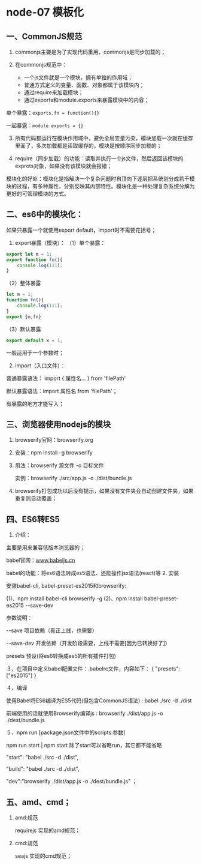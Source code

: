 # node-07 模板化
## 一、CommonJS规范
1. commonjs主要是为了实现代码重用，commonjs是同步加载的；

2. 在commonjs规范中：
	* 一个js文件就是一个模块，拥有单独的作用域；
	* 普通方式定义的变量、函数、对象都属于该模块内；
	* 通过require来加载模块；
	* 通过exports和module.exports来暴露模块中的内容；



单个暴露：`exports.fn = function(){}`

一起暴露：`module.exports = {}`

3. 所有代码都运行在模块作用域中，避免全局变量污染，模块加载一次就在缓存里面了，多次加载都是读取缓存的，模块是按顺序同步加载的；

4. require（同步加载）的功能：读取并执行一个js文件，然后返回该模块的exprots对象，如果没有该模块就会报错；


模块化的好处：模块化是指解决一个复杂问题时自顶向下逐层把系统划分成若干模块的过程，有多种属性，分别反映其内部特性。模块化是一种处理复杂系统分解为更好的可管理模块的方式。


## 二、es6中的模块化：
如果只暴露一个就使用export default，import时不需要花括号；

1. export暴露（模块）：
（1）单个暴露：
```js
export let m = 1;
export function fn(){
    console.log(111);
}
```
（2）整体暴露
```js
let m = 1;
function fn(){
    console.log(111);
}
export {m,fn}
```
（3）默认暴露
```js
export default x = 1;
```
一般适用于一个参数时；

2. import（入口文件）：

普通暴露语法： import { 属性名... } from 'filePath'

默认暴露语法：import 属性名 from 'filePath'；

有暴露的地方才能写入；



## 三、浏览器使用nodejs的模块
1. browserify官网：browserify.org
2. 安装：npm install -g browserify
3. 用法：browserify 源文件 -o 目标文件

     实例：browserify ./src/app.js -o ./dist/bundle.js
4. browserify打包成功以后没有提示，如果没有文件夹会自动创建文件夹，如果重复则自动覆盖；




## 四、ES6转ES5
1. 介绍：

主要是用来兼容低版本浏览器的；

babel官网：www.babeljs.cn

babel的功能：将es6语法转成es5语法、还能操作jsx语法(react)等
2. 安装

安装babel-cli, babel-preset-es2015和browserify:

(1)、npm install babel-cli browserify -g
(2)、npm install babel-preset-es2015 --save-dev

参数说明：

--save 项目依赖（真正上线，也需要）

--save-dev 开发依赖（开发阶段需要，上线不需要[因为已转换好了]）

presets 预设(将es6转换成es5的所有插件打包)

３、在项目中定义babel配置文件：.babelrc文件，内容如下：
{
    "presets": ["es2015"]
}

４、编译


使用Babel将ES6编译为ES5代码(但包含CommonJS语法) : babel ./src -d ./dist

前端使用的话就使用Browserify编译js : browserify ./dist/app.js -o ./dest/bundle.js


５、npm run [package.json文件中的scripts:参数]

npm run start | npm start  除了start可以省略run，其它都不能省略

"start": "babel ./src -d ./dist",

"build": "babel ./src -d ./dist",

"dev":"browserify ./dist/app.js -o ./dest/bundle.js"   ；



## 五、amd、cmd；

1. amd:规范

   requirejs  实现的amd规范；


2. cmd:规范

   seajs 实现的cmd规范；


